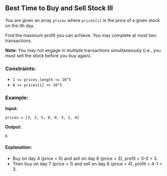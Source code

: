 ## Best Time to Buy and Sell Stock III

You are given an array `prices` where `prices[i]` is the price of a given stock on the ith day.

Find the maximum profit you can achieve. You may complete at most two transactions.

**Note:** You may not engage in multiple transactions simultaneously (i.e., you must sell the stock before you buy again).

### Constraints:
- `1 <= prices.length <= 10^5`
- `0 <= prices[i] <= 10^5`

### Example:
**Input:** 
```plaintext
prices = [3, 3, 5, 0, 0, 3, 1, 4]
```

**Output:** 
```plaintext
6
```

#### Explanation:
- Buy on day 4 (price = 0) and sell on day 6 (price = 3), profit = 3-0 = 3.
- Then buy on day 7 (price = 1) and sell on day 8 (price = 4), profit = 4-1 = 3.
